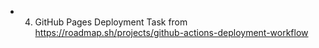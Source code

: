 - 4. GitHub Pages Deployment Task from https://roadmap.sh/projects/github-actions-deployment-workflow
